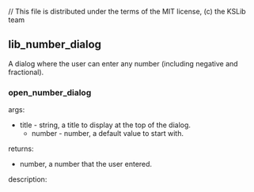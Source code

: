 // This file is distributed under the terms of the MIT license, (c) the KSLib team

## lib_number_dialog

A dialog where the user can enter any number (including negative and fractional).

### open_number_dialog

args:
  * title - string, a title to display at the top of the dialog.
	* number - number, a default value to start with.

returns:
  * number, a number that the user entered.

description:


